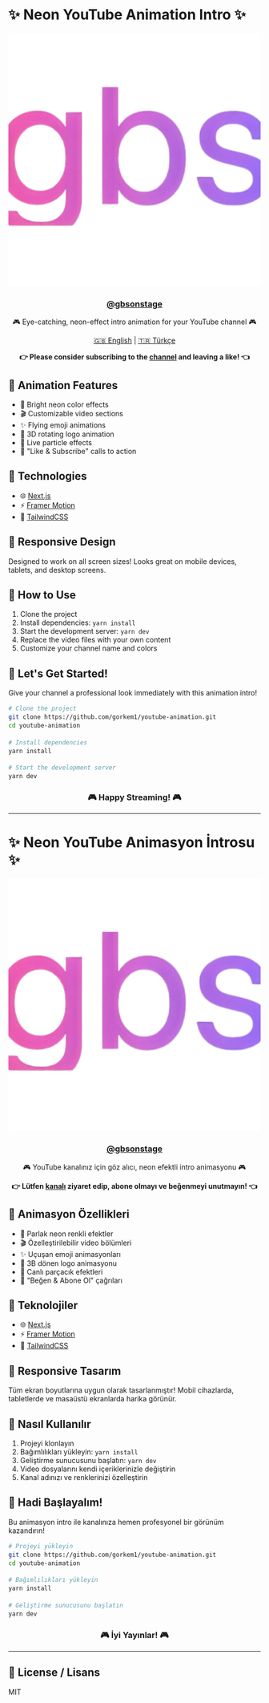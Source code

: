 # ✨ Neon YouTube Animation Intro ✨

<div align="center">
  
  ![GBS YouTube Animation](public/gbs_badge.PNG)

### [@gbsonstage](https://www.youtube.com/@gbsonstage)

  <p>🎮 Eye-catching, neon-effect intro animation for your YouTube channel 🎮</p>
  
  [🇬🇧 English](#-neon-youtube-animation-intro-) | [🇹🇷 Türkçe](#-neon-youtube-animasyon-İntrosu-)

**👉 Please consider subscribing to the [channel](https://www.youtube.com/@gbsonstage) and leaving a like! 👈**

</div>

## 🌟 Animation Features

- 💜 Bright neon color effects
- 🎬 Customizable video sections
- ✨ Flying emoji animations
- 🔄 3D rotating logo animation
- 💫 Live particle effects
- 🔔 "Like & Subscribe" calls to action

## 🚀 Technologies

- 🌐 [Next.js](https://nextjs.org/)
- ⚡ [Framer Motion](https://www.framer.com/motion/)
- 🎨 [TailwindCSS](https://tailwindcss.com/)

## 📱 Responsive Design

Designed to work on all screen sizes! Looks great on mobile devices, tablets, and desktop screens.

## 🎥 How to Use

1. Clone the project
2. Install dependencies: `yarn install`
3. Start the development server: `yarn dev`
4. Replace the video files with your own content
5. Customize your channel name and colors

## 💖 Let's Get Started!

Give your channel a professional look immediately with this animation intro!

```bash
# Clone the project
git clone https://github.com/gorkem1/youtube-animation.git
cd youtube-animation

# Install dependencies
yarn install

# Start the development server
yarn dev
```

<div align="center">
  
  ### 🎮 Happy Streaming! 🎮
  
</div>

---

# ✨ Neon YouTube Animasyon İntrosu ✨

<div align="center">
  
  ![GBS YouTube Animation](public/gbs_badge.PNG)

### [@gbsonstage](https://www.youtube.com/@gbsonstage)

  <p>🎮 YouTube kanalınız için göz alıcı, neon efektli intro animasyonu 🎮</p>
  
  **👉 Lütfen [kanalı](https://www.youtube.com/@gbsonstage) ziyaret edip, abone olmayı ve beğenmeyi unutmayın! 👈**

</div>

## 🌟 Animasyon Özellikleri

- 💜 Parlak neon renkli efektler
- 🎬 Özelleştirilebilir video bölümleri
- ✨ Uçuşan emoji animasyonları
- 🔄 3B dönen logo animasyonu
- 💫 Canlı parçacık efektleri
- 🔔 "Beğen & Abone Ol" çağrıları

## 🚀 Teknolojiler

- 🌐 [Next.js](https://nextjs.org/)
- ⚡ [Framer Motion](https://www.framer.com/motion/)
- 🎨 [TailwindCSS](https://tailwindcss.com/)

## 📱 Responsive Tasarım

Tüm ekran boyutlarına uygun olarak tasarlanmıştır! Mobil cihazlarda, tabletlerde ve masaüstü ekranlarda harika görünür.

## 🎥 Nasıl Kullanılır

1. Projeyi klonlayın
2. Bağımlılıkları yükleyin: `yarn install`
3. Geliştirme sunucusunu başlatın: `yarn dev`
4. Video dosyalarını kendi içeriklerinizle değiştirin
5. Kanal adınızı ve renklerinizi özelleştirin

## 💖 Hadi Başlayalım!

Bu animasyon intro ile kanalınıza hemen profesyonel bir görünüm kazandırın!

```bash
# Projeyi yükleyin
git clone https://github.com/gorkem1/youtube-animation.git
cd youtube-animation

# Bağımlılıkları yükleyin
yarn install

# Geliştirme sunucusunu başlatın
yarn dev
```

<div align="center">
  
  ### 🎮 İyi Yayınlar! 🎮
  
</div>

---

## 📝 License / Lisans

MIT
